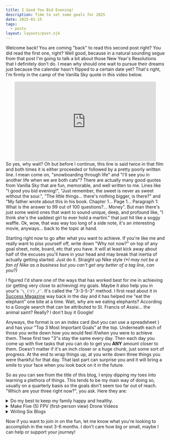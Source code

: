 ```yaml
---
title: I Good You Bid Evening!
description: Time to set some goals for 2025
date: 2025-01-15
tags:
  - posts
layout: layouts/post.njk
---
```


Welcome back! You are coming "back" to read this second post right? You did read the first one, right? Well good, because in a natural sounding segue from that post I'm going to talk a bit about those New Year's Resolutions that I definitely don't do. I mean why should one wait to pursue their dreams just because the calendar hasn't flipped to a certain date yet? That's right, I'm firmly in the camp of the Vanilla Sky quote in this video below.

<div align="center" display="block">
  <iframe width="448" height="252" src="https://www.youtube.com/embed/jdX3LZCBwfg?si=HufI-M5zw5xJyQYr" title="YouTube video player" frameborder="0" allow="accelerometer; autoplay; clipboard-write; encrypted-media; gyroscope; picture-in-picture; web-share" referrerpolicy="strict-origin-when-cross-origin" allowfullscreen></iframe>
</div>
So yes, why wait? Oh but before I continue, this line is said twice in that film and both times it is either proceeded or followed by a pretty poorly written line. I mean come on, "snowboarding through life" and "I'll see you in another life when we are both cats"? There are actually many good quotes from Vanilla Sky that are fun, memorable, and well written to me. Lines like "I good you bid evening!", "Just remember, the sweet is never as sweet without the sour.", "The little things... there's nothing bigger, is there?" and "My father wrote about this in his book. Chapter 1... Page 1... Paragraph 1: What is the answer to 99 out of 100 questions?... Money". But man there's just some weird ones that want to sound unique, deep, and profound like, "I think she's the saddest girl to ever hold a martini." that just hit like a soggy waffle. Ok, wow, that was way too long of a side note, it's an interesting movie, anyways... back to the topic at hand.

Starting right now to go after what you want to achieve. If you're like me and really want to piss yourself off, write down "Why not now?" on top of any goal sheet, note, board, etc that you have. It will at least kick away about half of the excuses you'll have in your head and may break that inertia of actually getting started. Just do it. Straight up Nike style _(*I may not be a fan of Nike as a business but you can't get any better of a tag line, can you?)_

I figured I'd share one of the ways that has worked best for me in achieving (or getting very close to achieving) my goals. Maybe it also help you in your's `¯\_(ツ)_/¯`. It's called the "3-3-5-3" method. I first read about it in <u>Success Magazine</u> way back in the day and it has helped me "eat the elephant" one bite at a time. Wait, why are we eating elephants?  According to a Google search that can be attributed to St. Francis of Assisi... the animal saint? Really? I don't buy it Google!

Anyways, the format is on an index card (but you can use a spreadsheet ) and has your "Top 3 Most Important Goals" at the top. Underneath each of those you write down how you would feel if/when you were to achieve them. These first two "3"s stay the same every day. Then each day you come up with five tasks that you can do to get you <strong>ANY</strong> amount closer to them. Doesn't matter if it's an inch closer or a huge chunk, just some sort of progress. At the end to wrap things up, at you write down three things you were thankful for that day. That last part can surprise you and it will bring a smile to your face when you look back on it in the future.

So as you can see from the title of this blog, I enjoy dipping my toes into learning a plethora of things. This tends to be my main way of doing so, usually on a quarterly basis so the goals don't seem too far out of reach. "Which are your three right now?", you ask. Here they are:

<details><summary>Do my best to keep my family happy and healthy.</summary>
I have a wonderful baby boy, loving wife, amazing dog, and the rest of my family far-and-wide are great people that I want to enjoy more times with.</details>

<details><summary>Make Five (5) FPV (first-person view) Drone Videos</summary>
  I got bit by the FPV bug around this time last year and it's a lotta fun but also very challenging. I'll post future blogs on the hobby and what attracted me to it- but for now I want to showcase some of the skills I have via videos. The videos are going to probably suck, and that's ok. It's part of the learning process and I want to get them done so I can see where I can learn more in the future.</details>

<details><summary>Writing Six Blogs</summary>
  Yes, this! Read my first one to know why (shamless plug!)</details>

Now if you want to join in on the fun, let me know what you're looking to accomplish in the next 3-6 months. I don't care how big or small, maybe I can help or support your journey!